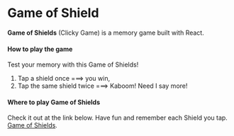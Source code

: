 # Game of Shield 
**Game of Shields** (Clicky Game) is a memory game built with React. 


#### How to play the game
Test your memory with this Game of Shields! 

1. Tap a shield once ===> you win, 
2. Tap the same shield twice ===> Kaboom!
   Need I say more! 

#### Where to play Game of Shields
Check it out at the link below. Have fun and remember each Shield you tap.
[Game of Shields](https://zizaeric.github.io/game-of-shields/). 
